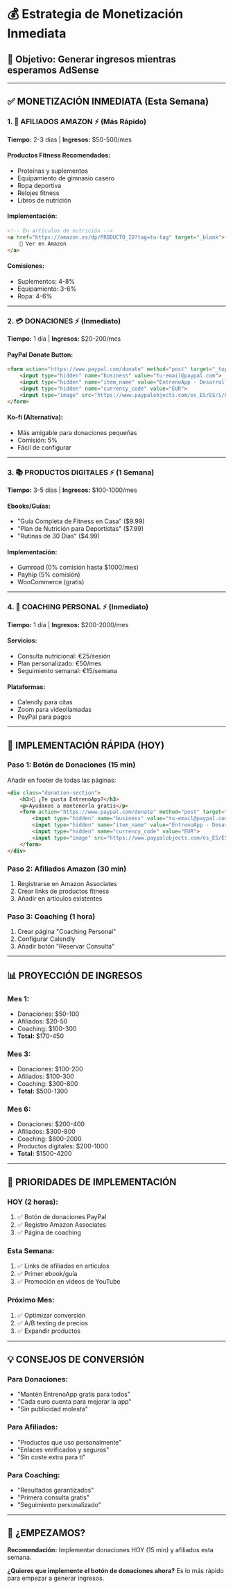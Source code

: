 # 💰 Estrategia de Monetización Inmediata

## 🎯 **Objetivo:** Generar ingresos mientras esperamos AdSense

---

## ✅ **MONETIZACIÓN INMEDIATA (Esta Semana)**

### **1. 🛒 AFILIADOS AMAZON** ⚡ (Más Rápido)
**Tiempo:** 2-3 días | **Ingresos:** $50-500/mes

#### **Productos Fitness Recomendados:**
- Proteínas y suplementos
- Equipamiento de gimnasio casero
- Ropa deportiva
- Relojes fitness
- Libros de nutrición

#### **Implementación:**
```html
<!-- En artículos de nutrición -->
<a href="https://amazon.es/dp/PRODUCTO_ID?tag=tu-tag" target="_blank">
    🛒 Ver en Amazon
</a>
```

#### **Comisiones:**
- Suplementos: 4-8%
- Equipamiento: 3-6%
- Ropa: 4-6%

---

### **2. 💳 DONACIONES** ⚡ (Inmediato)
**Tiempo:** 1 día | **Ingresos:** $20-200/mes

#### **PayPal Donate Button:**
```html
<form action="https://www.paypal.com/donate" method="post" target="_top">
    <input type="hidden" name="business" value="tu-email@paypal.com">
    <input type="hidden" name="item_name" value="EntrenoApp - Desarrollo">
    <input type="hidden" name="currency_code" value="EUR">
    <input type="image" src="https://www.paypalobjects.com/es_ES/ES/i/btn/btn_donateCC_LG.gif" border="0" name="submit" title="PayPal - Donar">
</form>
```

#### **Ko-fi (Alternativa):**
- Más amigable para donaciones pequeñas
- Comisión: 5%
- Fácil de configurar

---

### **3. 📚 PRODUCTOS DIGITALES** ⚡ (1 Semana)
**Tiempo:** 3-5 días | **Ingresos:** $100-1000/mes

#### **Ebooks/Guías:**
- "Guía Completa de Fitness en Casa" ($9.99)
- "Plan de Nutrición para Deportistas" ($7.99)
- "Rutinas de 30 Días" ($4.99)

#### **Implementación:**
- Gumroad (0% comisión hasta $1000/mes)
- Payhip (5% comisión)
- WooCommerce (gratis)

---

### **4. 🎯 COACHING PERSONAL** ⚡ (Inmediato)
**Tiempo:** 1 día | **Ingresos:** $200-2000/mes

#### **Servicios:**
- Consulta nutricional: €25/sesión
- Plan personalizado: €50/mes
- Seguimiento semanal: €15/semana

#### **Plataformas:**
- Calendly para citas
- Zoom para videollamadas
- PayPal para pagos

---

## 🚀 **IMPLEMENTACIÓN RÁPIDA (HOY)**

### **Paso 1: Botón de Donaciones (15 min)**
Añadir en footer de todas las páginas:

```html
<div class="donation-section">
    <h3>💝 ¿Te gusta EntrenoApp?</h3>
    <p>Ayúdanos a mantenerla gratis</p>
    <form action="https://www.paypal.com/donate" method="post" target="_top">
        <input type="hidden" name="business" value="tu-email@paypal.com">
        <input type="hidden" name="item_name" value="EntrenoApp - Desarrollo">
        <input type="hidden" name="currency_code" value="EUR">
        <input type="image" src="https://www.paypalobjects.com/es_ES/ES/i/btn/btn_donateCC_LG.gif" border="0" name="submit">
    </form>
</div>
```

### **Paso 2: Afiliados Amazon (30 min)**
1. Registrarse en Amazon Associates
2. Crear links de productos fitness
3. Añadir en artículos existentes

### **Paso 3: Coaching (1 hora)**
1. Crear página "Coaching Personal"
2. Configurar Calendly
3. Añadir botón "Reservar Consulta"

---

## 📊 **PROYECCIÓN DE INGRESOS**

### **Mes 1:**
- Donaciones: $50-100
- Afiliados: $20-50
- Coaching: $100-300
- **Total:** $170-450

### **Mes 3:**
- Donaciones: $100-200
- Afiliados: $100-300
- Coaching: $300-800
- **Total:** $500-1300

### **Mes 6:**
- Donaciones: $200-400
- Afiliados: $300-800
- Coaching: $800-2000
- Productos digitales: $200-1000
- **Total:** $1500-4200

---

## 🎯 **PRIORIDADES DE IMPLEMENTACIÓN**

### **HOY (2 horas):**
1. ✅ Botón de donaciones PayPal
2. ✅ Registro Amazon Associates
3. ✅ Página de coaching

### **Esta Semana:**
1. ✅ Links de afiliados en artículos
2. ✅ Primer ebook/guía
3. ✅ Promoción en videos de YouTube

### **Próximo Mes:**
1. ✅ Optimizar conversión
2. ✅ A/B testing de precios
3. ✅ Expandir productos

---

## 💡 **CONSEJOS DE CONVERSIÓN**

### **Para Donaciones:**
- "Mantén EntrenoApp gratis para todos"
- "Cada euro cuenta para mejorar la app"
- "Sin publicidad molesta"

### **Para Afiliados:**
- "Productos que uso personalmente"
- "Enlaces verificados y seguros"
- "Sin coste extra para ti"

### **Para Coaching:**
- "Resultados garantizados"
- "Primera consulta gratis"
- "Seguimiento personalizado"

---

## 🚀 **¿EMPEZAMOS?**

**Recomendación:** Implementar donaciones HOY (15 min) y afiliados esta semana.

**¿Quieres que implemente el botón de donaciones ahora?** Es lo más rápido para empezar a generar ingresos.
